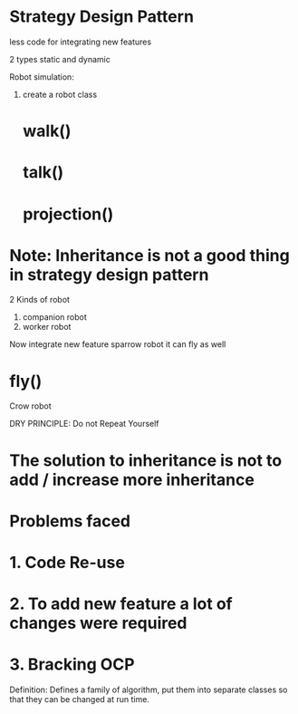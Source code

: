 # Strategy Design Pattern

less code for integrating new features

2 types 
static and dynamic

Robot simulation:

1. create a robot class
    # walk()
    # talk()

    # projection()
    
# Note: Inheritance is not a good thing in strategy design pattern

2 Kinds of robot
 1. companion robot
 2. worker robot

 Now integrate new feature
  sparrow robot
  it can fly as well

  # fly()
   
Crow robot

DRY PRINCIPLE: Do not Repeat Yourself

# The solution to inheritance is not to add / increase more inheritance

# Problems faced 
# 1. Code Re-use
# 2. To add new feature a lot of changes were required
# 3. Bracking OCP

Definition: Defines a family of algorithm, put them into separate classes so that they can be changed at run time.

